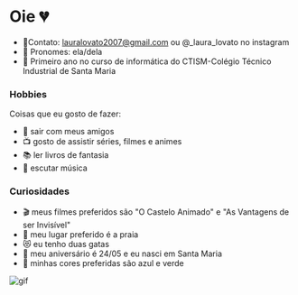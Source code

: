 # Oie 💔

* 🌼Contato: lauralovato2007@gmail.com ou @_laura_lovato no instagram
* 🌼 Pronomes: ela/dela
* 🌼 Primeiro ano no curso de informática do CTISM-Colégio Técnico Industrial de Santa Maria

### Hobbies

Coisas que eu gosto de fazer:
* 👯 sair com meus amigos
* 📺 gosto de assistir séries, filmes e animes
* 📚 ler livros de fantasia
* 🎵 escutar música

### Curiosidades

* 🎬 meus filmes preferidos são "O Castelo Animado" e "As Vantagens de ser Invisível"
* 🌊 meu lugar preferido é a praia
* 😻 eu tenho duas gatas
* 🎂 meu aniversário é 24/05 e eu nasci em Santa Maria
* 🎨 minhas cores preferidas são azul e verde

![gif](https://i.pinimg.com/originals/bc/77/44/bc7744e068c1e9b6bdeec714fe528796.gif)